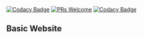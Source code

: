 [![Codacy Badge](https://api.codacy.com/project/badge/Grade/5dc1d19efa414088bf0e1604b2a704fa)](https://app.codacy.com/gh/cbendot/cbendot.github.io?utm_source=github.com&utm_medium=referral&utm_content=cbendot/cbendot.github.io&utm_campaign=Badge_Grade_Settings)
[![PRs Welcome](https://img.shields.io/badge/PRs-welcome-brightgreen.svg?style=flat-square)](http://makeapullrequest.com) [![Codacy Badge](https://app.codacy.com/project/badge/Grade/d87ba7c1ce8246a28c4299b3f7936c22)](https://www.codacy.com/gh/cbendot/cbendot.github.io/dashboard?utm_source=github.com&amp;utm_medium=referral&amp;utm_content=cbendot/cbendot.github.io&amp;utm_campaign=Badge_Grade)

## Basic Website
